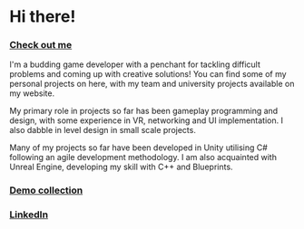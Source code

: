 # Hi there!

### [Check out me](www.kruzeraptor.co.uk)

I'm a budding game developer with a penchant for tackling difficult problems and coming up with creative solutions! You can find some of my personal projects on here, with my team and university projects available on my website.

My primary role in projects so far has been gameplay programming and design, with some experience in VR, networking and UI implementation. I also dabble in level design in small scale projects.

Many of my projects so far have been developed in Unity utilising C# following an agile development methodology. I am also acquainted with Unreal Engine, developing my skill with C++ and Blueprints.

### [Demo collection](https://github.com/AoiKoshi/Coding-Examples/wiki)
### [LinkedIn](www.linkedin.com/ln/kruzeraptor)
